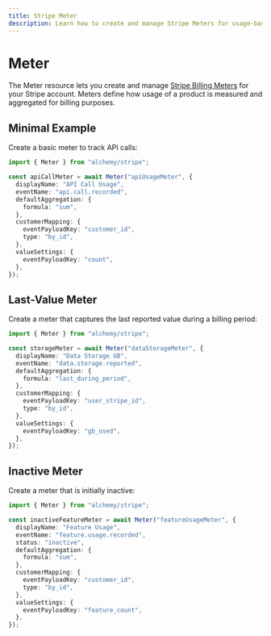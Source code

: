 ```yaml
---
title: Stripe Meter
description: Learn how to create and manage Stripe Meters for usage-based billing using Alchemy in your applications.
---
```


# Meter

The Meter resource lets you create and manage [Stripe Billing Meters](https://stripe.com/docs/billing/usage-based-billing/meters) for your Stripe account. Meters define how usage of a product is measured and aggregated for billing purposes.

## Minimal Example

Create a basic meter to track API calls:

```ts
import { Meter } from "alchemy/stripe";

const apiCallMeter = await Meter("apiUsageMeter", {
  displayName: "API Call Usage",
  eventName: "api.call.recorded",
  defaultAggregation: {
    formula: "sum",
  },
  customerMapping: {
    eventPayloadKey: "customer_id",
    type: "by_id",
  },
  valueSettings: {
    eventPayloadKey: "count",
  },
});
```

## Last-Value Meter

Create a meter that captures the last reported value during a billing period:

```ts
import { Meter } from "alchemy/stripe";

const storageMeter = await Meter("dataStorageMeter", {
  displayName: "Data Storage GB",
  eventName: "data.storage.reported",
  defaultAggregation: {
    formula: "last_during_period",
  },
  customerMapping: {
    eventPayloadKey: "user_stripe_id",
    type: "by_id",
  },
  valueSettings: {
    eventPayloadKey: "gb_used",
  },
});
```

## Inactive Meter

Create a meter that is initially inactive:

```ts
import { Meter } from "alchemy/stripe";

const inactiveFeatureMeter = await Meter("featureUsageMeter", {
  displayName: "Feature Usage",
  eventName: "feature.usage.recorded",
  status: "inactive",
  defaultAggregation: {
    formula: "sum",
  },
  customerMapping: {
    eventPayloadKey: "customer_id",
    type: "by_id",
  },
  valueSettings: {
    eventPayloadKey: "feature_count",
  },
});
```
